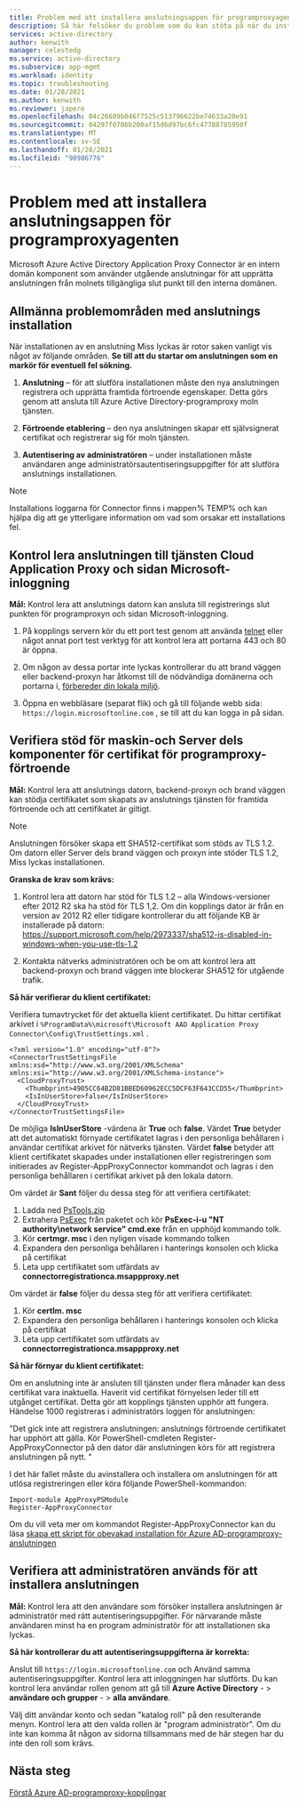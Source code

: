 ```yaml
---
title: Problem med att installera anslutningsappen för programproxyagenten
description: Så här felsöker du problem som du kan stöta på när du installerar Application Proxy-agentens koppling för Azure Active Directory.
services: active-directory
author: kenwith
manager: celestedg
ms.service: active-directory
ms.subservice: app-mgmt
ms.workload: identity
ms.topic: troubleshooting
ms.date: 01/28/2021
ms.author: kenwith
ms.reviewer: japere
ms.openlocfilehash: 04c26609b046f7525c513796622be74633a20e91
ms.sourcegitcommit: 04297f0706b200af15d6d97bc6fc47788785950f
ms.translationtype: MT
ms.contentlocale: sv-SE
ms.lasthandoff: 01/28/2021
ms.locfileid: "98986776"
---
```

# <a name="problem-installing-the-application-proxy-agent-connector"></a>Problem med att installera anslutningsappen för programproxyagenten

Microsoft Azure Active Directory Application Proxy Connector är en intern domän komponent som använder utgående anslutningar för att upprätta anslutningen från molnets tillgängliga slut punkt till den interna domänen.

## <a name="general-problem-areas-with-connector-installation"></a>Allmänna problemområden med anslutnings installation

När installationen av en anslutning Miss lyckas är rotor saken vanligt vis något av följande områden. **Se till att du startar om anslutningen som en markör för eventuell fel sökning.**

1.  **Anslutning** – för att slutföra installationen måste den nya anslutningen registrera och upprätta framtida förtroende egenskaper. Detta görs genom att ansluta till Azure Active Directory-programproxy moln tjänsten.

2.  **Förtroende etablering** – den nya anslutningen skapar ett självsignerat certifikat och registrerar sig för moln tjänsten.

3.  **Autentisering av administratören** – under installationen måste användaren ange administratörsautentiseringsuppgifter för att slutföra anslutnings installationen.

> [!NOTE]
> Installations loggarna för Connector finns i mappen% TEMP% och kan hjälpa dig att ge ytterligare information om vad som orsakar ett installations fel.

## <a name="verify-connectivity-to-the-cloud-application-proxy-service-and-microsoft-login-page"></a>Kontrol lera anslutningen till tjänsten Cloud Application Proxy och sidan Microsoft-inloggning

**Mål:** Kontrol lera att anslutnings datorn kan ansluta till registrerings slut punkten för programproxyn och sidan Microsoft-inloggning.

1.  På kopplings servern kör du ett port test genom att använda [telnet](/windows-server/administration/windows-commands/telnet) eller något annat port test verktyg för att kontrol lera att portarna 443 och 80 är öppna.

2.  Om någon av dessa portar inte lyckas kontrollerar du att brand väggen eller backend-proxyn har åtkomst till de nödvändiga domänerna och portarna i, [förbereder din lokala miljö](application-proxy-add-on-premises-application.md#prepare-your-on-premises-environment).

3.  Öppna en webbläsare (separat flik) och gå till följande webb sida: `https://login.microsoftonline.com` , se till att du kan logga in på sidan.

## <a name="verify-machine-and-backend-components-support-for-application-proxy-trust-certificate"></a>Verifiera stöd för maskin-och Server dels komponenter för certifikat för programproxy-förtroende

**Mål:** Kontrol lera att anslutnings datorn, backend-proxyn och brand väggen kan stödja certifikatet som skapats av anslutnings tjänsten för framtida förtroende och att certifikatet är giltigt.

>[!NOTE]
>Anslutningen försöker skapa ett SHA512-certifikat som stöds av TLS 1.2. Om datorn eller Server dels brand väggen och proxyn inte stöder TLS 1.2, Miss lyckas installationen.
>
>

**Granska de krav som krävs:**

1.  Kontrol lera att datorn har stöd för TLS 1.2 – alla Windows-versioner efter 2012 R2 ska ha stöd för TLS 1,2. Om din kopplings dator är från en version av 2012 R2 eller tidigare kontrollerar du att följande KB är installerade på datorn: <https://support.microsoft.com/help/2973337/sha512-is-disabled-in-windows-when-you-use-tls-1.2>

2.  Kontakta nätverks administratören och be om att kontrol lera att backend-proxyn och brand väggen inte blockerar SHA512 för utgående trafik.

**Så här verifierar du klient certifikatet:**

Verifiera tumavtrycket för det aktuella klient certifikatet. Du hittar certifikat arkivet i `%ProgramData%\microsoft\Microsoft AAD Application Proxy Connector\Config\TrustSettings.xml` .

```
<?xml version="1.0" encoding="utf-8"?>
<ConnectorTrustSettingsFile xmlns:xsd="http://www.w3.org/2001/XMLSchema" xmlns:xsi="http://www.w3.org/2001/XMLSchema-instance">
  <CloudProxyTrust>
    <Thumbprint>4905CC64B2D81BBED60962ECC5DCF63F643CCD55</Thumbprint>
    <IsInUserStore>false</IsInUserStore>
  </CloudProxyTrust>
</ConnectorTrustSettingsFile>
```

De möjliga **IsInUserStore** -värdena är **True** och **false**. Värdet **True** betyder att det automatiskt förnyade certifikatet lagras i den personliga behållaren i användar certifikat arkivet för nätverks tjänsten. Värdet **false** betyder att klient certifikatet skapades under installationen eller registreringen som initierades av Register-AppProxyConnector kommandot och lagras i den personliga behållaren i certifikat arkivet på den lokala datorn.

Om värdet är **Sant** följer du dessa steg för att verifiera certifikatet:
1. Ladda ned [PsTools.zip](/sysinternals/downloads/pstools)
2. Extrahera [PsExec](/sysinternals/downloads/psexec) från paketet och kör **PsExec-i-u "NT authority\network service" cmd.exe** från en upphöjd kommando tolk.
3. Kör **certmgr. msc** i den nyligen visade kommando tolken
4. Expandera den personliga behållaren i hanterings konsolen och klicka på certifikat
5. Leta upp certifikatet som utfärdats av **connectorregistrationca.msappproxy.net**

Om värdet är **false** följer du dessa steg för att verifiera certifikatet:
1. Kör **certlm. msc**
2. Expandera den personliga behållaren i hanterings konsolen och klicka på certifikat
3. Leta upp certifikatet som utfärdats av **connectorregistrationca.msappproxy.net**

**Så här förnyar du klient certifikatet:**

Om en anslutning inte är ansluten till tjänsten under flera månader kan dess certifikat vara inaktuella. Haverit vid certifikat förnyelsen leder till ett utgånget certifikat. Detta gör att kopplings tjänsten upphör att fungera. Händelse 1000 registreras i administratörs loggen för anslutningen:

"Det gick inte att registrera anslutningen: anslutnings förtroende certifikatet har upphört att gälla. Kör PowerShell-cmdleten Register-AppProxyConnector på den dator där anslutningen körs för att registrera anslutningen på nytt. "

I det här fallet måste du avinstallera och installera om anslutningen för att utlösa registreringen eller köra följande PowerShell-kommandon:

```
Import-module AppProxyPSModule
Register-AppProxyConnector
```

Om du vill veta mer om kommandot Register-AppProxyConnector kan du läsa [skapa ett skript för obevakad installation för Azure AD-programproxy-anslutningen](./application-proxy-register-connector-powershell.md)

## <a name="verify-admin-is-used-to-install-the-connector"></a>Verifiera att administratören används för att installera anslutningen

**Mål:** Kontrol lera att den användare som försöker installera anslutningen är administratör med rätt autentiseringsuppgifter. För närvarande måste användaren minst ha en program administratör för att installationen ska lyckas.

**Så här kontrollerar du att autentiseringsuppgifterna är korrekta:**

Anslut till `https://login.microsoftonline.com` och Använd samma autentiseringsuppgifter. Kontrol lera att inloggningen har slutförts. Du kan kontrol lera användar rollen genom att gå till **Azure Active Directory**  - &gt; **användare och grupper**  - &gt; **alla användare**. 

Välj ditt användar konto och sedan "katalog roll" på den resulterande menyn. Kontrol lera att den valda rollen är "program administratör". Om du inte kan komma åt någon av sidorna tillsammans med de här stegen har du inte den roll som krävs.

## <a name="next-steps"></a>Nästa steg
[Förstå Azure AD-programproxy-kopplingar](application-proxy-connectors.md)
